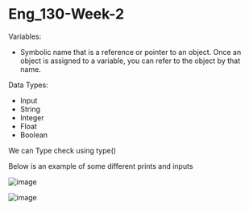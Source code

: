 # Eng_130-Week-2

Variables:
- Symbolic name that is a reference or pointer to an object. Once an object is assigned to a variable, you can refer to the object by that name.

Data Types:
- Input
- String
- Integer
- Float
- Boolean

We can Type check using type()


Below is an example of some different prints and inputs

![image](https://user-images.githubusercontent.com/115154775/194857301-224703e6-e793-42c4-9133-dab99ff0c68c.png)


![image](https://user-images.githubusercontent.com/115154775/194857435-9fc74f97-a2e0-420c-b510-19f05c24e0cb.png)
